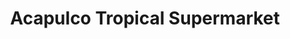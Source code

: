 ---
title: "Acapulco Tropical Supermarket"
url: /bradenton/acapulco-tropical-supermarket/
shop: Supermarkt
---
